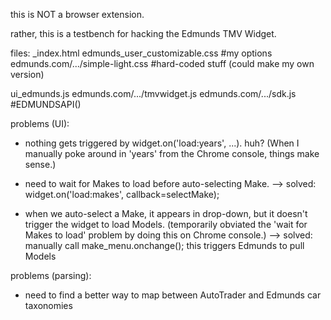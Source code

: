 this is NOT a browser extension.

rather, this is a testbench for hacking the Edmunds TMV Widget.



files:
_index.html
  edmunds_user_customizable.css #my options
  edmunds.com/.../simple-light.css #hard-coded stuff (could make my own version)
  
  ui_edmunds.js 
    edmunds.com/.../tmvwidget.js 
      edmunds.com/.../sdk.js #EDMUNDSAPI()


problems (UI):
- nothing gets triggered by widget.on('load:years', ...). huh?
 (When I manually poke around in 'years' from the Chrome console, things make sense.)

- need to wait for Makes to load before auto-selecting Make.
 --> solved: widget.on('load:makes', callback=selectMake);

- when we auto-select a Make, it appears in drop-down, but it doesn't trigger the widget to load Models. (temporarily obviated the 'wait for Makes to load' problem by doing this on Chrome console.)
 --> solved: manually call make_menu.onchange(); this triggers Edmunds to pull Models 

problems (parsing):
- need to find a better way to map between AutoTrader and Edmunds car taxonomies


